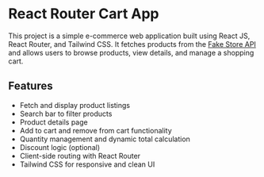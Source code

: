 # React Router Cart App

This project is a simple e-commerce web application built using React JS, React Router, and Tailwind CSS. It fetches products from the [Fake Store API](https://fakestoreapi.com/) and allows users to browse products, view details, and manage a shopping cart.

## Features

-  Fetch and display product listings
-  Search bar to filter products
-  Product details page
-  Add to cart and remove from cart functionality
-  Quantity management and dynamic total calculation
-  Discount logic (optional)
-  Client-side routing with React Router
-  Tailwind CSS for responsive and clean UI
